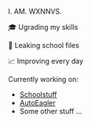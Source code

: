 I. AM. WXNNVS.

🎓 Ugrading my skills

🏫 Leaking school files

📈 Improving every day

Currently working on:
- [Schoolstuff](https://github.com/wxnnvs/schoolstuff)
- [AutoEagler](https://github.com/wxnnvs/AutoEagler)
- Some other stuff ...

